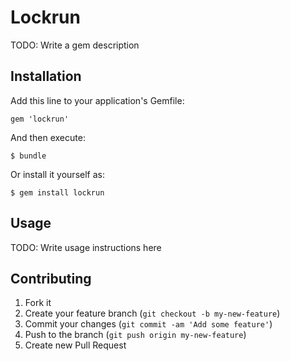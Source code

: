 # Lockrun

TODO: Write a gem description

## Installation

Add this line to your application's Gemfile:

    gem 'lockrun'

And then execute:

    $ bundle

Or install it yourself as:

    $ gem install lockrun

## Usage

TODO: Write usage instructions here

## Contributing

1. Fork it
2. Create your feature branch (`git checkout -b my-new-feature`)
3. Commit your changes (`git commit -am 'Add some feature'`)
4. Push to the branch (`git push origin my-new-feature`)
5. Create new Pull Request
